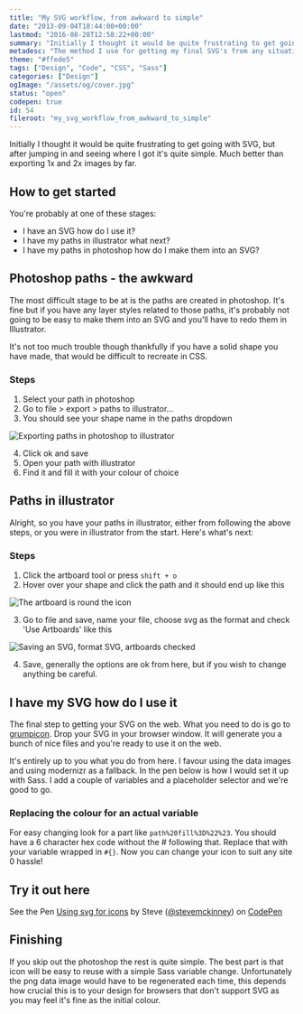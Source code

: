 ```yaml
---
title: "My SVG workflow, from awkward to simple"
date: "2013-09-04T18:44:00+00:00"
lastmod: "2016-08-28T12:58:22+00:00"
summary: "Initially I thought it would be quite frustrating to get going with SVG, but after jumping in and seeing where I got it’s quite simple."
metadesc: "The method I use for getting my final SVG's from any situation. I provide a method on how to bring your paths into Illustrator from Photoshop and then export."
theme: "#ffede5"
tags: ["Design", "Code", "CSS", "Sass"]
categories: ["Design"]
ogImage: "/assets/og/cover.jpg"
status: "open"
codepen: true
id: 54
fileroot: "my_svg_workflow_from_awkward_to_simple"
---
```


Initially I thought it would be quite frustrating to get going with SVG, but after jumping in and seeing where I got it's quite simple. Much better than exporting 1x and 2x images by far.

## How to get started
You're probably at one of these stages:

- I have an SVG how do I use it?
- I have my paths in illustrator what next?
- I have my paths in photoshop how do I make them into an SVG?

## Photoshop paths - the awkward
The most difficult stage to be at is the paths are created in photoshop. It's fine but if you have any layer styles related to those paths, it's probably not going to be easy to make them into an SVG and you'll have to redo them in Illustrator.

It's not too much trouble though thankfully if you have a solid shape you have made, that would be difficult to recreate in CSS.

### Steps
1. Select your path in photoshop
2. Go to file > export > paths to illustrator…
3. You should see your shape name in the paths dropdown

<div className="article-image">
  <Image src="/static/images/blog/export_paths.png" alt="Exporting paths in photoshop to illustrator" width={526} height={464} />
</div>

4. Click ok and save
5. Open your path with illustrator
6. Find it and fill it with your colour of choice

## Paths in illustrator
Alright, so you have your paths in illustrator, either from following the above steps, or you were in illustrator from the start. Here's what's next:

### Steps
1. Click the artboard tool or press `shift + o`
2. Hover over your shape and click the path and it should end up like this

<div className="article-image">
  <Image src="/static/images/blog/svg_artboard.png" alt="The artboard is round the icon" width={252} height={226} />
</div>

3. Go to file and save, name your file, choose svg as the format and check 'Use Artboards' like this

<div className="article-image">
  <Image src="/static/images/blog/svg_save.png" alt="Saving an SVG, format SVG, artboards checked" width={712} height={466} />
</div>

4. Save, generally the options are ok from here, but if you wish to change anything be careful.

## I have my SVG how do I use it
The final step to getting your SVG on the web. What you need to do is go to [grumpicon](http://grumpicon.com). Drop your SVG in your browser window. It will generate you a bunch of nice files and you're ready to use it on the web.

It's entirely up to you what you do from here. I favour using the data images and using modernizr as a fallback. In the pen below is how I would set it up with Sass. I add a couple of variables and a placeholder selector and we're good to go.

### Replacing the colour for an actual variable
For easy changing look for a part like `path%20fill%3D%22%23`. You should have a 6 character hex code without the # following that. Replace that with your variable wrapped in `#{}`. Now you can change your icon to suit any site 0 hassle!

## Try it out here
<p data-height="268" data-theme-id="0" data-slug-hash="golui" data-user="stevemckinney" data-default-tab="result" className="codepen">See the Pen <a href="http://codepen.io/stevemckinney/pen/golui">Using svg for icons</a> by Steve (<a href="http://codepen.io/stevemckinney">@stevemckinney</a>) on <a href="http://codepen.io">CodePen</a></p>

## Finishing
If you skip out the photoshop the rest is quite simple. The best part is that icon will be easy to reuse with a simple Sass variable change. Unfortunately the png data image would have to be regenerated each time, this depends how crucial this is to your design for browsers that don't support SVG as you may feel it's fine as the initial colour.
